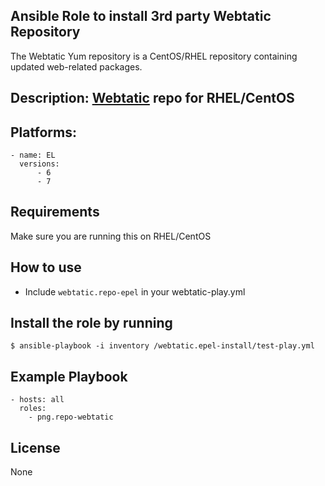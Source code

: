 ## Ansible Role to install 3rd party Webtatic Repository

The Webtatic Yum repository is a CentOS/RHEL repository containing updated web-related packages.

## Description: [Webtatic](https://webtatic.com/projects/yum-repository/) repo for RHEL/CentOS

## Platforms:
```
- name: EL
  versions:
      - 6
      - 7
```
## Requirements
Make sure you are running this on RHEL/CentOS

## How to use
* Include `webtatic.repo-epel` in your webtatic-play.yml

## Install the role by running 
```
$ ansible-playbook -i inventory /webtatic.epel-install/test-play.yml

```
## Example Playbook
```
- hosts: all
  roles: 
    - png.repo-webtatic
```
## License
None
